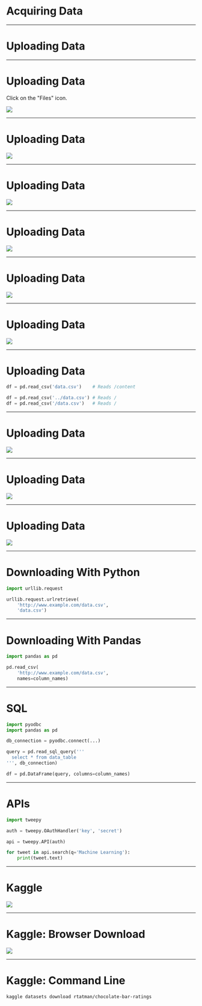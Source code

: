 # Acquiring Data

<!--
So far we have only worked with tiny datasets that we have hard-coded into our
labs. As we begin to move deeper into data science we will need to work with
larger and more complex datasets. In order to do that, we need to know how to
get the datasets into our Colab environments.

Remember that Colab is running "in the cloud," so for it to process data you
have to get that data onto the server that Colab is running on.

We'll cover a few ways of doing that in this lecture.
-->

---

# Uploading Data

<!--
One of the most straight-forward ways of getting data into Colab is to upload it
into the lab. If you have a file on your machine and want to get it into Colab
you can do so with just a few clicks.

Let's walk through an example.
-->

---

# Uploading Data

Click on the "Files" icon.

![](res/files.png)

<!--
First, click on the 'Files' icon on the left side of the screen.

Image Details:
* [files.png](http://www.google.com): Copyright Google
-->

---

# Uploading Data

![](res/upload.png)

<!--
Next, click on the 'Upload' link.

Image Details:
* [upload.png](http://www.google.com): Copyright Google
-->

---

# Uploading Data

![](res/file-selector.png)

<!--
You will then be presented with a file selector dialog box. Find the file on
your local machine and then press the 'Open' button.

Image Details:
* [file-selector.png](http://www.google.com): Copyright Google
-->

---

# Uploading Data

![](res/warning.png)

<!--
The first time you upload a file to an active lab you will see a warning telling
you that the files won't stick around forever. Colab environments run for a
fixed amount of time, less than a day, and then the environment gets recycled.

For this class and for small data science and machine learning projects, this is
okay. For longer-running projects, there are ways to point Colab at a different
environment. You can also download Colab notebooks and run them in Jupyter on a
machine that can store the files longer-term.

Do be warned, though, if you do a lot of processing on data and save that data to
a file, you will want to download the file before the Colab environment gets
recycled.

Image Details:
* [warning.png](http://www.google.com): Copyright Google
-->

---

# Uploading Data

![](res/uploaded-files.png)

<!--
Once your file is uploaded, you will be able to see it in the left 'Files' panel
of Colab.

Image Details:
* [uploaded-files.png](http://www.google.com): Copyright Google
-->

---

# Uploading Data

![](res/root-folder.png)

<!--
If at any time you end up seeing a list of files and folders like this then you
clicked on the 'Parent Directory' link instead of the 'Upload' link. This moves
you from the `/content/` folder on the virtual machine to the `/` (root) folder.

From the root folder you can browse other folders like `/content/`, but any
uploads you do will go to root and not to `/content/`.

Why does this matter?

Image Details:
* [root-folder.png](http://www.google.com): Copyright Google
-->

---

# Uploading Data

```python
df = pd.read_csv('data.csv')    # Reads /content

df = pd.read_csv('../data.csv') # Reads /
df = pd.read_csv('/data.csv')   # Reads /
```

<!--
The landing spot of the file effects the way you then read the file into a
`DataFrame`. By default Colab considers `/content/` to be the working directory
so if you upload data to `/content/` you can read it directly as shown in the
first example of this slide. If you upload data to root you have to use the
`../` syntax to read from the parent directory or the `/` syntax to read from
root.
-->

---

# Uploading Data

![](res/to-cloud.png)

<!--
Let's think about what is happening when we are uploading data to Colab. We have
the data on our local computer and then we copy/upload that data to Colab
running on the cloud.

Image Details:
* [to-cloud.png](http://www.google.com): Copyright Google
-->

---

# Uploading Data

![](res/to-from-cloud.png)

<!--
It is actually even more likely, especially in this class, that you are
downloading data from the internet and then uploading that data back to Colab.

For small files this might be okay, but for large files this can be slow.
Especially in a classroom setting where many of us are uploading and downloading
large files at the same time

For small files this might be okay, but for large files this can be slow.
This is especially true in a classroom setting where many of us are uploading
and downloading large files at the same time. A session of this class actually
crashed the network at one of the schools where it was taught!

Image Details:
* [to-from-cloud.png](http://www.google.com): Copyright Google
-->

---

# Uploading Data

![](res/cloud-to-cloud.png)

<!--
Luckily, there are numerous ways to move data around without ever having to
bring it down to your local computer. You can write code in Colab to perform
"cloud-to-cloud" data transfers. This reduces the number of times that the data
is copied and keeps the data from having to transfer over your network
connection.

Image Details:
* [cloud-to-cloud.png](http://www.google.com): Copyright Google
-->

---

# Downloading With Python

```python
import urllib.request

urllib.request.urlretrieve(
    'http://www.example.com/data.csv',
    'data.csv')
```

<!--
It is possible to directly download data into Colab using the `urllib` library
in Python. The `urllib.request.urlretrieve` function takes two primary
arguments: a url to download and a file name to save the data into.
-->

---

# Downloading With Pandas

```python
import pandas as pd

pd.read_csv(
    'http://www.example.com/data.csv',
    names=column_names)
```

<!--
Pandas can also read data directly into a `DataFrame` using the `read_csv`
function. The only required argument is the URL to download. Another common
argument is `names=, which allows you to set column names if the data file
doesn't have them.
-->

---

# SQL

```python
import pyodbc
import pandas as pd

db_connection = pyodbc.connect(...)

query = pd.read_sql_query('''
  select * from data_table
''', db_connection)

df = pd.DataFrame(query, columns=column_names)
```

<!--
If your data is stored in a database, you can use SQL to read data into a
`DataFrame`. To do this you need to create a database connection. Then create a
query to read the data you are interested in. Finally, you can pass the query to
Pandas to create a new `DataFrame` containing the data.

We won't be working with databases much in this course, but there is a good
chance you'll encounter data in a database sometime in your data science career.
It is good to know that you can connect to the database from Python and load the
data directly into a `DataFrame`.
-->

---

# APIs

```python
import tweepy

auth = tweepy.OAuthHandler('key', 'secret')

api = tweepy.API(auth)

for tweet in api.search(q='Machine Learning'):
    print(tweet.text)
```

<!--
APIs are another common way to fetch data. Many services have APIs that you can
use to search through their data. Most of these services require that you
authenticate yourself before you use the API. Some APIs have free tiers and
for-pay tiers.

Here is an example of using the `tweepy` API to query Twitter for the term
'Machine Learning'.

You can see that we first have to authenticate and then once we authenticate we
can call the `search` functions on the API.

Every API is different. If you have a service that you want to get data from,
check and see if they have an API. Then, see if there is a Python wrapper around
that API. For example, tweepy is a library that makes working with the Twitter
API easier. Wrappers exist for many popular services, so always check before
trying to use any API directly.
-->

---

# Kaggle

![](https://www.kaggle.com/static/images/site-logo.png)

<!--
Now we'll talk about getting data from Kaggle into your Colab. We talk about
Kaggle specifically because it does require authentication to download data from
Kaggle, and we use Kaggle quite a bit in this course.

Image Details:
* [site-logo.png](https://www.kaggle.com): Externally Linked
-->

---

# Kaggle: Browser Download

![](res/kaggle-download.png)

<!--
Once you navigate to a dataset in Kaggle, you can download the dataset by
clicking the 'Download' link. If you aren't logged in, you'll be prompted to log
in first.

After you have downloaded the file to your local machine, you can then upload it
to Colab.

Image Details:
* [kaggle-download.png](http://www.google.com): Copyright Google
-->

---

# Kaggle: Command Line

```shell
kaggle datasets download rtatman/chocolate-bar-ratings
```

<!--
You can also use the `kaggle` command to directly download a dataset into Colab,
bypassing the need to download the dataset to your computer.

You can add an example of downloading a dataset on this slide. You run the `kaggle`
shell command. This program can work with numerous Kaggle objects such as
contents, notebooks, and datasets. In this case we are working with datasets. We
then say that we want to download a dataset. Finally, we tell the command the
dataset that we want to download.

Note that there is some setup required before running `kaggle`. You'll need to
get API credentials from Kaggle and store them in your lab. Instructions for
doing that are in the lab for this unit.
-->
